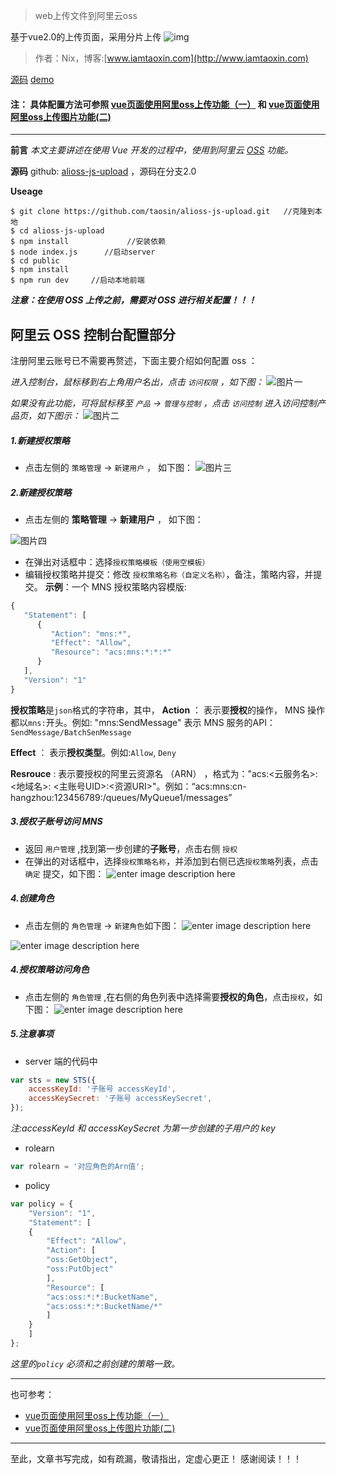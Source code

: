 
> web上传文件到阿里云oss

基于vue2.0的上传页面，采用分片上传
![img](https://diycode.b0.upaiyun.com/photo/2017/0e11af972a262b19c8f38df754c88348.png)
>作者：Nix，博客:[www.iamtaoxin.com](http://www.iamtaoxin.com)

[源码](https://github.com/taosin/alioss-js-upload/tree/2.0)
[demo](http://imocco.coding.me/alioss-demo/)
#### 注： 具体配置方法可参照 [vue页面使用阿里oss上传功能（一）](http://iamtaoxin.com/2017/05/24/vue页面使用阿里oss上传功能-一/)  和 [vue页面使用阿里oss上传图片功能(二)](http://iamtaoxin.com/2017/05/24/vue页面使用阿里oss上传图片功能-二/)
---



**前言**
*本文主要讲述在使用 Vue 开发的过程中，使用到阿里云 [OSS](https://help.aliyun.com/document_detail/31886.html) 功能。*


**源码**
github: [alioss-js-upload](https://github.com/taosin/alioss-js-upload/tree/2.0) ，源码在分支2.0


**Useage**
```
$ git clone https://github.com/taosin/alioss-js-upload.git   //克隆到本地
$ cd alioss-js-upload        
$ npm install             //安装依赖
$ node index.js      //启动server
$ cd public      
$ npm install
$ npm run dev     //启动本地前端
```


***注意：在使用 OSS 上传之前，需要对 OSS 进行相关配置！！！***

## 阿里云 OSS 控制台配置部分
注册阿里云账号已不需要再赘述，下面主要介绍如何配置 oss ：

*进入控制台，鼠标移到右上角用户名出，点击 `访问权限` ，如下图：*
![图片一](http://blog.xinsay.cn/oss_11.jpg )

*如果没有此功能，可将鼠标移至 `产品` -> `管理与控制` ，点击 `访问控制` 进入访问控制产品页，如下图示：* 
![图片二](http://blog.xinsay.cn/oss_123.png)

##### 1.新建授权策略
* 点击左侧的 `策略管理` -> `新建用户` ， 如下图：
![图片三](http://blog.xinsay.cn/oss_14.jpg)

##### 2.新建授权策略
* 点击左侧的 **策略管理** -> **新建用户** ， 如下图：

![图片四](http://blog.xinsay.cn/oss_15.jpg)

* 在弹出对话框中：选择`授权策略模板（使用空模板）`
* 编辑授权策略并提交：修改 `授权策略名称（自定义名称）`，备注，策略内容，并提交。
**示例**：一个 MNS 授权策略内容模版:
```js
{
   "Statement": [
      {
         "Action": "mns:*",
         "Effect": "Allow",
         "Resource": "acs:mns:*:*:*" 
      }
   ],
   "Version": "1"
}
```
**授权策略**是`json`格式的字符串，其中，
**Action** ： 表示要**授权**的操作， MNS  操作都以`mns:`开头。例如: "mns:SendMessage" 表示 MNS 服务的API：`SendMessage/BatchSenMessage`

**Effect** ： 表示**授权类型**。例如:`Allow`, `Deny`

**Resrouce** : 表示要授权的阿里云资源名 （ARN） ，格式为："acs:<云服务名>: <地域名>: <主账号UID>:<资源URI>"。例如：“acs:mns:cn-hangzhou:123456789:/queues/MyQueue1/messages”

##### 3.授权子账号访问 MNS
* 返回 `用户管理` ,找到第一步创建的**子账号**，点击右侧 `授权`
* 在弹出的对话框中，选择``授权策略名称``，并添加到右侧已选``授权策略``列表，点击 ``确定`` 提交，如下图：
![enter image description here](http://blog.xinsay.cn/add_policy_to_user.jpg)


##### 4.创建角色

* 点击左侧的 `角色管理` -> `新建角色`如下图：
![enter image description here](http://blog.xinsay.cn/oss_13.jpg)

![enter image description here](http://blog.xinsay.cn/oss_16.jpg)


##### 4.授权策略访问角色
* 点击左侧的 `角色管理` ,在右侧的角色列表中选择需要**授权的角色**，点击`授权`，如下图：
![enter image description here](http://blog.xinsay.cn/oss_17.jpg)

##### 5.注意事项
* server 端的代码中 
```js
var sts = new STS({
	accessKeyId: '子账号 accessKeyId',
	accessKeySecret: '子账号 accessKeySecret',
});
```
*注:accessKeyId 和 accessKeySecret 为第一步创建的子用户的 key*

* rolearn
```js
var rolearn = '对应角色的Arn值';
```
* policy
```js
var policy = {
	"Version": "1",
	"Statement": [
	{
		"Effect": "Allow",
		"Action": [
		"oss:GetObject",
		"oss:PutObject"
		],
		"Resource": [
		"acs:oss:*:*:BucketName",
		"acs:oss:*:*:BucketName/*"
		]
	}
	]
};
```
*这里的`policy` 必须和之前创建的策略一致。*


------
也可参考：
* [vue页面使用阿里oss上传功能（一）](http://iamtaoxin.com/2017/05/24/vue页面使用阿里oss上传功能-一/)  
* [vue页面使用阿里oss上传图片功能(二)](http://iamtaoxin.com/2017/05/24/vue页面使用阿里oss上传图片功能-二/)

----

至此，文章书写完成，如有疏漏，敬请指出，定虚心更正！
感谢阅读！！！
